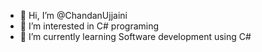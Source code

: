 - 👋 Hi, I’m @ChandanUjjaini
- 👀 I’m interested in C# programing
- 🌱 I’m currently learning Software development using C#


<!---
ChandanUjjaini/ChandanUjjaini is a ✨ special ✨ repository because its `README.md` (this file) appears on your GitHub profile.
You can click the Preview link to take a look at your changes.
--->
